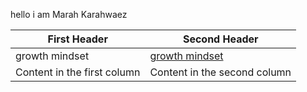 hello i am Marah Karahwaez 


First Header | Second Header
------------ | -------------
growth mindset | [growth mindset](https://marahq.github.io/reading_notes/growth)
Content in the first column | Content in the second column
